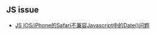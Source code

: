 ## JS issue

* [JS IOS/iPhone的Safari不兼容Javascript中的Date()问题](https://stackoverflow.com/questions/13363673/javascript-date-is-invalid-on-ios) 